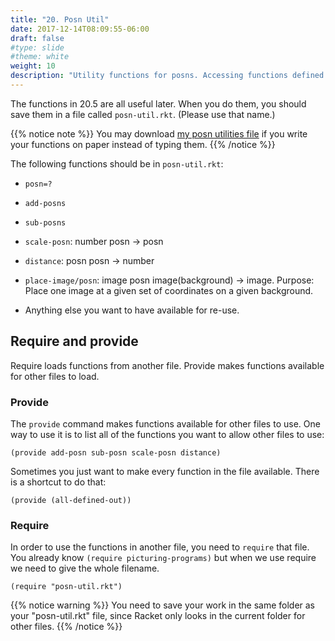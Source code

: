 ```yaml
---
title: "20. Posn Util"
date: 2017-12-14T08:09:55-06:00
draft: false
#type: slide
#theme: white
weight: 10
description: "Utility functions for posns. Accessing functions defined in other files."
---
```


The functions in 20.5 are all useful later. When you do them, you should 
save them in a file called `posn-util.rkt`. (Please use that name.)

{{% notice note %}}
You may download [my posn utilities file](posn-util.rkt) if you write your functions on paper instead of typing them.
{{% /notice %}}

The following functions should be in `posn-util.rkt`:

* `posn=?`
* `add-posns`
* `sub-posns`
* `scale-posn`: number posn -> posn
* `distance`: posn posn -> number
* `place-image/posn`: image posn image(background) -> image. Purpose:
    Place one image at a given set of coordinates on a given background.

* Anything else you want to have available for re-use.


## Require and provide

Require loads functions from another file. Provide makes functions available for other files to load.

### Provide
The `provide` command makes functions available for other files to use.
One way to use it is to list all of the functions you want to allow
other files to use:
```racket
(provide add-posn sub-posn scale-posn distance)
```
Sometimes you just want to make every function in the file available. 
There is a shortcut to do that:
```racket
(provide (all-defined-out))
```

### Require

In order to use the functions in another file, you need to `require` that file.
You already know `(require picturing-programs)` but when we use require 
we need to give the whole filename.
```racket
(require "posn-util.rkt")
```

{{% notice warning %}}
You need to save your work in the same folder as your "posn-util.rkt" file, since Racket only looks in the current folder for other files.
{{% /notice %}}
